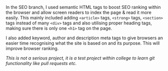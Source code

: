 In the SEO branch, I used semantic HTML tags to boost SEO ranking within the browser and allow screen readers to index the page & read it more easily. This mainly included adding `<article>` tags, `<strong>` tags, `<section>` tags instead of many `<div>` tags and also utilising proper heading tags, making sure there is only one `<h1>` tag on the page. 

I also added keyword, author and description meta tags to give browsers an easier time recognising what the site is based on and its purpose. This will improve browser ranking.

*This is not a serious project, it is a test project within college to learn git functionality like pull requests etc.*
